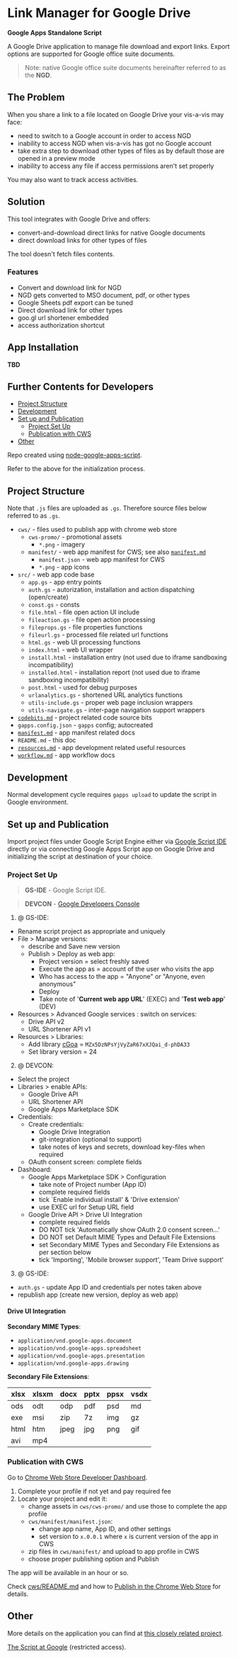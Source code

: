 # Link Manager for Google Drive
**Google Apps Standalone Script**

A Google Drive application to manage file download and export links.
Export options are supported for Google office suite documents.

> Note: native Google office suite documents hereinafter referred 
to as the **NGD**.

## The Problem

When you share a link to a file located on Google Drive your vis-a-vis 
may face:
 * need to switch to a Google account in order to access NGD
 * inability to access NGD when vis-a-vis has got no Google account
 * take extra step to download other types of files as by default those
   are opened in a preview mode
 * inability to access any file if access permissions aren't
   set properly

You may also want to track access activities.

## Solution

This tool integrates with Google Drive and offers:
 * convert-and-download direct links for native Google documents
 * direct download links for other types of files

The tool doesn't fetch files contents.

### Features
 * Convert and download link for NGD
 * NGD gets converted to MSO document, pdf, or other types
 * Google Sheets pdf export can be tuned
 * Direct download link for other types
 * goo.gl url shortener embedded
 * access authorization shortcut

## App Installation

**TBD**

## Further Contents for Developers
 * [Project Structure](#project-structure)
 * [Development](#development)
 * [Set up and Publication](#set-up-and-publication)
   - [Project Set Up](#project-set-up)
   - [Publication with CWS](#publication-with-cws)
 * [Other](#other)


Repo created using [node-google-apps-script](https://github.com/danthareja/node-google-apps-script).

Refer to the above for the initialization process.

## Project Structure
Note that `.js` files are uploaded as `.gs`. Therefore source files 
below referred to as `.gs`.
 * `cws/` - files used to publish app with chrome web store
   - `cws-promo/` - promotional assets
     - `*.png` - imagery
   - `manifest/` - web app manifest for CWS; see also [`manifest.md`](manifest.md)
     - `manifest.json` - web app manifest for CWS
     - `*.png` - app icons
 * `src/` - web app code base
   - `app.gs` - app entry points
   - `auth.gs` - autorization, installation and action dispatching (open/create)
   - `const.gs` - consts
   - `file.html` - file open action UI include
   - `fileaction.gs` - file open action processing
   - `fileprops.gs` - file properties functions
   - `fileurl.gs` - processed file related url functions
   - `html.gs` - web UI processing functions
   - `index.html` - web UI wrapper
   - `install.html` - installation entry (not used due to
      iframe sandboxing incompatibility)
   - `installed.html` - installation report (not used due to
      iframe sandboxing incompatibility)
   - `post.html` - used for debug purposes
   - `urlanalytics.gs` - shortened URL analytics functions
   - `utils-include.gs` - proper web page inclusion wrappers
   - `utils-navigate.gs` - inter-page navigation support wrappers
 * [`codebits.md`](codebits.md) - project related code source bits
 * `gapps.config.json` - `gapps` config; autocreated
 * [`manifest.md`](manifest.md) - app manifest related docs
 * `README.md` - this doc
 * [`resources.md`](resources.md) - app development related useful resources
 * [`workflow.md`](workflow.md) - app workflow docs

## Development
Normal development cycle requires `gapps upload` to update the script in
Google environment.

## Set up and Publication

Import project files under Google Script Engine either via
[Google Script IDE](https://script.google.com/) directly or
via connecting Google Apps Script app on Google Drive and
initializing the script at destination of your choice.

### Project Set Up

> **GS-IDE** - Google Script IDE.

> **DEVCON** - [Google Developers Console](http://console.developers.google.com/)

1. @ GS-IDE:
 * Rename script project as appropriate and uniquely
 * File > Manage versions:
   - describe and Save new version
   - Publish > Deploy as web app:
     - Project version = select freshly saved
     - Execute the app as = account of the user who visits the app
     - Who has access to the app = "Anyone" or "Anyone, even anonymous"
     - Deploy
     - Take note of '**Current web app URL**' (EXEC) and '**Test web app**' (DEV)
 * Resources > Advanced Google services : switch on services:
   - Drive API v2
   - URL Shortener API v1
 * Resources > Libraries:
   - Add library [cGoa](http://ramblings.mcpher.com/Home/excelquirks/goa/userresources)
     = `MZx5DzNPsYjVyZaR67xXJQai_d-phDA33`
   - Set library version = 24
2. @ DEVCON:
 * Select the project
 * Libraries > enable APIs:
   - Google Drive API
   - URL Shortener API
   - Google Apps Marketplace SDK
 * Credentials:
   - Create credentials:
     - Google Drive Integration
     - git-integration (optional to support)
     - take notes of keys and secrets, download key-files when required
   - OAuth consent screen: complete fields
 * Dashboard:
   - Google Apps Marketplace SDK > Configuration
     - take note of Project number (App ID)
     - complete required fields
     - tick `Enable individual install' & 'Drive extension'
     - use EXEC url for Setup URL field
   - Google Drive API > Drive UI Integration
     - complete required fields
     - DO NOT tick 'Automatically show OAuth 2.0 consent screen...'
     - DO NOT set Default MIME Types and Default File Extensions
     - set Secondary MIME Types and Secondary File Extensions as per section below
     - tick 'Importing', 'Mobile browser support', 'Team Drive support'
3. @ GS-IDE:
 * `auth.gs` - update App ID and credentials per notes taken above
 * republish app (create new version, deploy as web app)

#### Drive UI Integration

**Secondary MIME Types**:
 * `application/vnd.google-apps.document`
 * `application/vnd.google-apps.spreadsheet`
 * `application/vnd.google-apps.presentation`
 * `application/vnd.google-apps.drawing`

**Secondary File Extensions**:

| xlsx | xlsxm | docx | pptx | ppsx | vsdx |
|------|-------|------|------|------|------|
| ods  | odt   | odp  | pdf  | psd  | md   |
| exe  | msi   | zip  | 7z   | img  | gz   |
| html | htm   | jpeg | jpg  | png  | gif  |
| avi  | mp4   |

### Publication with CWS
Go to [Chrome Web Store Developer Dashboard](https://chrome.google.com/webstore/developer/dashboard).
1. Complete your profile if not yet and pay required fee
2. Locate your project and edit it:
   * change assets in `cws/cws-promo/` and use those to complete the app profile
   * `cws/manifest/manifest.json`:
     - change app name, App ID, and other settings
     - set version to `x.0.0.1` where `x` is current version of the app in CWS
   * zip files in `cws/manifest/` and upload to app profile in CWS
   * choose proper publishing option and Publish

The app will be available in an hour or so.

Check [cws/README.md](cws/README.md) and how to
[Publish in the Chrome Web Store](https://developer.chrome.com/webstore/publish)
for details.

## Other
More details on the application you can find at
[this closely related project](https://github.com/OleksiyRudenko/gd-linkman).

[The Script at Google](https://script.google.com/d/1VWya6MzrBeHa4Pb8kCoJk3N4sCScQu_tX6g9K1McA2skoRo9RaSaKhr1/edit?usp=drive_web)
(restricted access).
